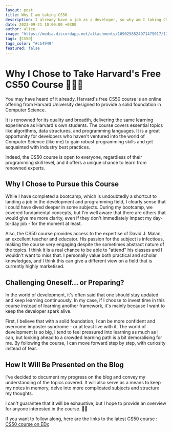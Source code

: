 ```yaml
---
layout: post
title: Why I am taking CS50
description: I already have a job as a developer, so why am I taking CS50, the free Harvard Computer Science course?
date: 2023-09-21 10:00:00 +0300
author: alice
image: "https://media.discordapp.net/attachments/1090258524971475017/1154752894680182806/mllebee_latina_woman_from_behind_in_a_British_library_working_o_a30def02-9296-4f6b-a85b-69784ca3fff3.png?width=767&height=767"
tags: [CS50]
tags_color: "#cb4949"
featured: false
---
```


# Why I Chose to Take Harvard's Free CS50 Course 👩🏽‍🏫

You may have heard of it already, Harvard's free CS50 course is an online offering from Harvard University designed to provide a solid foundation in Computer Science.

It is renowned for its quality and breadth, delivering the same learning experience as Harvard's own students. The course covers essential topics like algorithms, data structures, and programming languages. It is a great opportunity for developers who haven't ventured into the world of Computer Science (like me) to gain robust programming skills and get acquainted with industry best practices.

Indeed, the CS50 course is open to everyone, regardless of their programming skill level, and it offers a unique chance to learn from renowned experts.

## Why I Chose to Pursue this Course

While I have completed a bootcamp, which is undoubtedly a shortcut to landing a job in the development and programming field, I clearly sense that I could have dived deeper in some subjects. During my bootcamp, we covered fundamental concepts, but I'm well aware that there are others that would give me more clarity, even if they don't immediately impact my day-to-day job - for the moment at least.

Also, the CS50 course provides access to the expertise of David J. Malan, an excellent teacher and educator. His passion for the subject is infectious, making the course very engaging despite the sometimes abstract nature of the topics. I think it is a real chance to be able to "attend" his classes and I wouldn't want to miss that. I personally value both practical and scholar knowledges, and I think this can give a different view on a field that is currently highly marketised.

## Challenging Oneself... or Preparing?

In the world of development, it's often said that one should stay updated and keep learning continuously. In my case, if I choose to invest time in this course instead of learning another framework, it's mainly because I want to keep the developer spark alive.

First, I believe that with a solid foundation, I can be more confident and overcome imposter syndrome - or at least live with it. The world of development is so big, I tend to feel pressured into learning as much as I can, but looking ahead to a crowded learning path is a bit demoralising for me. By following the course, I can move forward step by step, with curiosity instead of fear.

## How It Will Be Presented on the Blog

I've decided to document my progress on the blog and convey my understanding of the topics covered. It will also serve as a means to keep my notes in memory, delve into more complicated subjects and structure my thoughts.

I can't guarantee that it will be exhaustive, but I hope to provide an overview for anyone interested in the course. 🙏🏽

If you want to follow along, here are the links to the latest CS50 course :
[CS50 course on EDx](https://learning.edx.org/course/course-v1:HarvardX+CS50+X/home)
